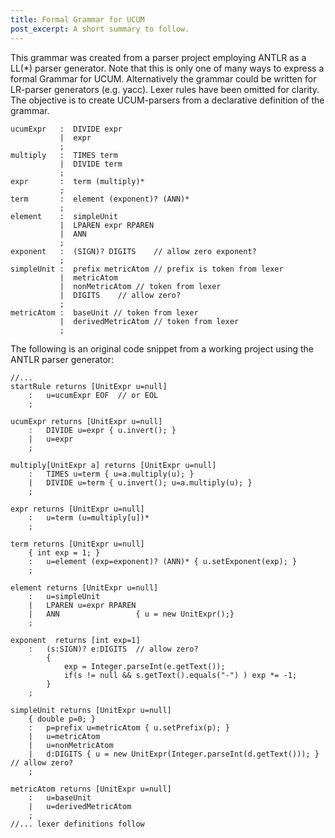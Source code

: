 ```yaml
---
title: Formal Grammar for UCUM
post_excerpt: A short summary to follow.
---
```


This grammar was created from a parser project employing ANTLR as a LL(\*) parser generator. Note that this is only one of many ways to express a formal Grammar for UCUM. Alternatively the grammar could be written for LR-parser generators (e.g. yacc). Lexer rules have been omitted for clarity. The objective is to create UCUM-parsers from a declarative definition of the grammar.

    ucumExpr   :  DIVIDE expr
               |  expr 
               ;
    multiply   :  TIMES term
               |  DIVIDE term
               ;
    expr       :  term (multiply)*  
               ;
    term       :  element (exponent)? (ANN)*
               ;
    element    :  simpleUnit
               |  LPAREN expr RPAREN
               |  ANN
               ;
    exponent   :  (SIGN)? DIGITS    // allow zero exponent?
               ;
    simpleUnit :  prefix metricAtom // prefix is token from lexer
               |  metricAtom  
               |  nonMetricAtom // token from lexer
               |  DIGITS    // allow zero?
               ;
    metricAtom :  baseUnit // token from lexer
               |  derivedMetricAtom // token from lexer
               ;

The following is an original code snippet from a working project using the ANTLR parser generator:

    //...
    startRule returns [UnitExpr u=null]
        :   u=ucumExpr EOF  // or EOL 
        ;
    
    ucumExpr returns [UnitExpr u=null]
        :   DIVIDE u=expr { u.invert(); }
        |   u=expr 
        ;
    
    multiply[UnitExpr a] returns [UnitExpr u=null]
        :   TIMES u=term { u=a.multiply(u); }
        |   DIVIDE u=term { u.invert(); u=a.multiply(u); }
        ;
        
    expr returns [UnitExpr u=null]
        :   u=term (u=multiply[u])*  
        ;
        
    term returns [UnitExpr u=null]
        { int exp = 1; }
        :   u=element (exp=exponent)? (ANN)* { u.setExponent(exp); }
        ;
    
    element returns [UnitExpr u=null]
        :   u=simpleUnit
        |   LPAREN u=expr RPAREN
        |   ANN                 { u = new UnitExpr();}
        ;
    
    exponent  returns [int exp=1]
        :   (s:SIGN)? e:DIGITS  // allow zero?
            {
                exp = Integer.parseInt(e.getText());
                if(s != null && s.getText().equals("-") ) exp *= -1;
            }
        ;
    
    simpleUnit returns [UnitExpr u=null]
        { double p=0; }
        :   p=prefix u=metricAtom { u.setPrefix(p); } 
        |   u=metricAtom  
        |   u=nonMetricAtom 
        |   d:DIGITS { u = new UnitExpr(Integer.parseInt(d.getText())); }   // allow zero?
        ;
    
    metricAtom returns [UnitExpr u=null]
        :   u=baseUnit 
        |   u=derivedMetricAtom 
        ;
    //... lexer definitions follow
